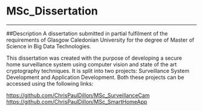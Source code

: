 # MSc_Dissertation

---
##Description
A dissertation submitted in partial fulfilment of the requirements of Glasgow Caledonian University for the degree of Master of Science in Big Data Technologies.

This dissertation was created with the purpose of developing a secure home surveillance system using computer vision and state of the art cryptography techniques. It is split into two projects: Surveillance System Development and Application Development. Both these projects can be accessed using the following links:

https://github.com/ChrisPaulDillon/MSc_SurveillanceCam
https://github.com/ChrisPaulDillon/MSc_SmartHomeApp
